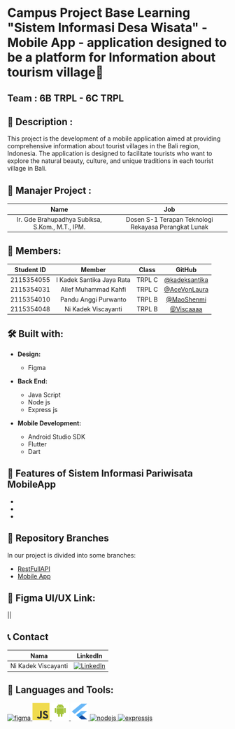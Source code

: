 # Campus Project Base Learning "Sistem Informasi Desa Wisata" - Mobile App - application designed to be a platform for Information about tourism village👋
## Team : 6B TRPL - 6C TRPL

## 📖 Description :

This project is the development of a mobile application aimed at providing comprehensive information about tourist villages in the Bali region, Indonesia. The application is designed to facilitate tourists who want to explore the natural beauty, culture, and unique traditions in each tourist village in Bali.

## 🧙 Manajer Project :
|  Name                     | Job                                                   | 
| :----------------------:  | :---------------------------------------------------: |
Ir. Gde Brahupadhya Subiksa, S.Kom., M.T., IPM. |  Dosen S-1 Terapan Teknologi Rekayasa Perangkat Lunak |

## 🙋‍ Members:
| Student ID | Member                            | Class                | GitHub
| :---------: | :-------------------------------------: |:-----------------:  | :-----------------------------------------------------: |
| 2115354055 | I  Kadek Santika Jaya Rata         | TRPL C               | [@kadeksantika](https://github.com/kadeksantika)
| 2115354031 | Alief Muhammad Kahfi               | TRPL C               | [@AceVonLaura](https://github.com/AceVonLaura)
| 2115354010 | Pandu Anggi Purwanto               | TRPL B               | [@MaoShenmi](https://github.com/MaoShenmi)
| 2115354048 | Ni Kadek Viscayanti                | TRPL B               | [@Viscaaaa](https://github.com/Viscaaaa)

## 🛠 Built with:

- **Design:**
  - Figma

- **Back End:**
  - Java Script
  - Node js
  - Express js

- **Mobile Development:**
  - Android Studio SDK
  - Flutter
  - Dart
  
## 📱 Features of Sistem Informasi Pariwisata MobileApp
  -
  -
  -
## 🔗 Repository Branches
  In our project is divided into some branches:
  - [RestFullAPI](https://github.com/Sistem-Informasi-Desa-Wisata/RestFullAPI)
  - [Mobile App](https://github.com/Sistem-Informasi-Desa-Wisata/sidewi-mobile-app) 

## 🎨 Figma UI/UX Link:
  ||
## 📞 Contact
| Nama  | LinkedIn |
|-------|----------|
| Ni Kadek Viscayanti  | [![LinkedIn](https://img.shields.io/badge/LinkedIn-%230077B5.svg?logo=linkedin&logoColor=white)](https://www.linkedin.com/in/ni-kadek-viscayanti-62ba52295/)  |

## 🧰 Languages and Tools:
<a href="https://www.figma.com/" target="_blank" rel="noreferrer"> <img src="https://www.vectorlogo.zone/logos/figma/figma-icon.svg" alt="figma" width="40" height="40"/> </a></a> <a href="https://developer.mozilla.org/en-US/docs/Web/JavaScript" target="_blank" rel="noreferrer"> <img src="https://raw.githubusercontent.com/devicons/devicon/master/icons/javascript/javascript-original.svg" alt="javascript" width="40" height="40"/> </a></a> 
<a href="https://developer.android.com" target="_blank" rel="noreferrer"> <img src="https://raw.githubusercontent.com/devicons/devicon/master/icons/android/android-original-wordmark.svg" alt="android" width="40" height="40"/> </a></a><a href="https://flutter.dev/" target="_blank" rel="noreferrer"> <img src="https://raw.githubusercontent.com/dnfield/flutter_svg/7d374d7107561cbd906d7c0ca26fef02cc01e7c8/example/assets/flutter_logo.svg?sanitize=true" alt="flutter" width="40" height="40"/></a></a><a href="https://nodejs.org/en" target="_blank" rel="noreferrer"> <img src="https://www.vectorlogo.zone/logos/nodejs/nodejs-horizontal.svg" alt="nodejs" width="40" height="40"/></a></a><a href="https://expressjs.com/" target="_blank" rel="noreferrer"> <img src="https://www.vectorlogo.zone/logos/expressjs/expressjs-ar21.svg" alt="expressjs" width="40" height="40"/></a>

